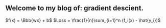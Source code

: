 ## Welcome to my blog of: gradient descient.
$f(x) = \Bbb{wx} + b$
$Loss = \frac{1}{n}\sum_{i=1}^n (f_i(x) - \hat{y_i})$